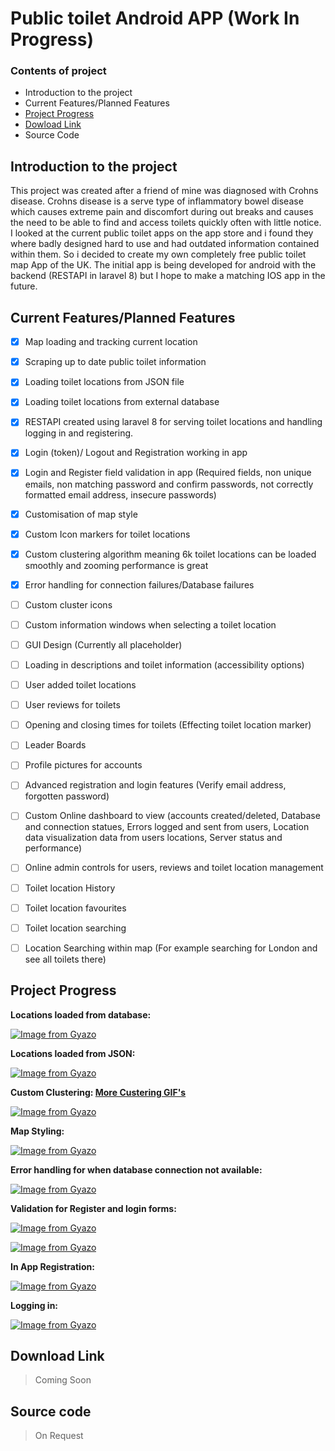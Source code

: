 # Public toilet Android APP (Work In Progress)


### Contents of project

- Introduction to the project
- Current Features/Planned Features
- [Project Progress](https://github.com/HarryCS98/public-toilet-Android-App/blob/main/README.md#download-link)
- [Dowload Link](https://github.com/HarryCS98/public-toilet-Android-App/blob/main/README.md#download-link)
- Source Code



## Introduction to the project
This project was created after a friend of mine was diagnosed with Crohns disease. Crohns disease is a serve type of inflammatory bowel disease which causes extreme pain and discomfort during out breaks and causes the need to be able to find and access toilets quickly often with little notice. I looked at the current public toilet apps on the app store and i found they where badly designed hard to use and had outdated information contained within them. So i decided to create my own completely free public toilet map App of the UK. The initial app is being developed for android with the backend (RESTAPI in laravel 8) but I hope to make a matching IOS app in the future.


## Current Features/Planned Features

 - [x] Map loading and tracking current location
 - [x] Scraping up to date public toilet information
 - [x] Loading toilet locations from JSON file
 - [x] Loading toilet locations from external database
 - [x] RESTAPI created using laravel 8 for serving toilet locations and handling logging in and registering.
 - [x] Login (token)/ Logout and Registration working in app
 - [x] Login and Register field validation in app (Required fields, non unique emails, non matching password and confirm passwords, not correctly formatted email address, insecure passwords)
 - [x] Customisation of map style
 - [x] Custom Icon markers for toilet locations
 - [x] Custom clustering algorithm meaning 6k toilet locations can be loaded smoothly and zooming performance is great
 - [x] Error handling for  connection failures/Database failures
 - [ ] Custom cluster icons
 - [ ] Custom information windows when selecting a toilet location
 - [ ] GUI Design (Currently all placeholder)
 - [ ] Loading in descriptions and toilet information (accessibility options)
 - [ ] User added toilet locations
 - [ ] User reviews for toilets
 - [ ] Opening and closing times for toilets (Effecting toilet location marker)
 - [ ] Leader Boards
 - [ ] Profile pictures for accounts
 - [ ] Advanced registration and login features (Verify email address, forgotten password)
 - [ ] Custom Online dashboard to view (accounts created/deleted, Database and connection statues, Errors logged and sent from users, Location data visualization data from users locations, Server status and performance)
 - [ ] Online admin controls for users, reviews and toilet location management
 - [ ] Toilet location History
 - [ ] Toilet location favourites
 - [ ] Toilet location searching
 - [ ] Location Searching within map (For example searching for London and see all toilets there)
  



  ## Project Progress

**Locations loaded from database:**

[![Image from Gyazo](https://i.gyazo.com/3e94490d95c108527acd047d98e80fc5.png)](https://gyazo.com/3e94490d95c108527acd047d98e80fc5)


**Locations loaded from JSON:**

[![Image from Gyazo](https://i.gyazo.com/dd5aa454b2f843c77e1fb6c44e03f7af.png)](https://gyazo.com/dd5aa454b2f843c77e1fb6c44e03f7af)

**Custom Clustering: [More Custering GIF's](https://i.gyazo.com/eb3681cb010b6e687c8994a0cbee8eef.gif)**


[![Image from Gyazo](https://i.gyazo.com/e52316cc18ab55bebd98a3ff1605f73e.gif)](https://gyazo.com/e52316cc18ab55bebd98a3ff1605f73e)



**Map Styling:**

[![Image from Gyazo](https://i.gyazo.com/cb191b9caf4b620074c3c30063669684.gif)](https://gyazo.com/cb191b9caf4b620074c3c30063669684)


**Error handling for when database connection not available:**

[![Image from Gyazo](https://i.gyazo.com/616a29cd8ec07479f3b5ef3da5ec4997.gif)](https://gyazo.com/616a29cd8ec07479f3b5ef3da5ec4997)


**Validation for Register and login forms:**

[![Image from Gyazo](https://i.gyazo.com/20772164ca0baa8512505a1ae4c91a1c.png)](https://gyazo.com/20772164ca0baa8512505a1ae4c91a1c)

[![Image from Gyazo](https://i.gyazo.com/01f437ed7bc32aea34c76025b658b1b2.png)](https://gyazo.com/01f437ed7bc32aea34c76025b658b1b2)


**In App Registration:**

[![Image from Gyazo](https://i.gyazo.com/e12fb315eb0669128dccaeb1aeb84ba4.gif)](https://gyazo.com/e12fb315eb0669128dccaeb1aeb84ba4)


**Logging in:**

[![Image from Gyazo](https://i.gyazo.com/abd3d64061a48e7189f014204c610228.gif)](https://gyazo.com/abd3d64061a48e7189f014204c610228)



  ## Download Link

> Coming Soon

  ## Source code 

> On Request
